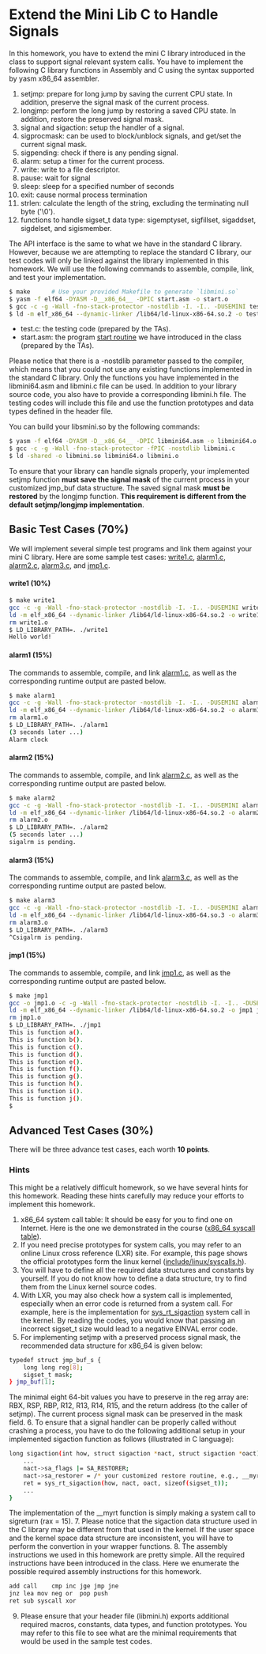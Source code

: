 # Extend the Mini Lib C to Handle Signals
In this homework, you have to extend the mini C library introduced in the class to support signal relevant system calls. You have to implement the following C library functions in Assembly and C using the syntax supported by yasm x86_64 assembler.

1. setjmp: prepare for long jump by saving the current CPU state. In addition, preserve the signal mask of the current process.  
2. longjmp: perform the long jump by restoring a saved CPU state. In addition, restore the preserved signal mask.  
3. signal and sigaction: setup the handler of a signal.  
4. sigprocmask: can be used to block/unblock signals, and get/set the current signal mask.  
5. sigpending: check if there is any pending signal.  
6. alarm: setup a timer for the current process.   
7. write: write to a file descriptor.  
8. pause: wait for signal  
9. sleep: sleep for a specified number of seconds  
10. exit: cause normal process termination  
11. strlen: calculate the length of the string, excluding the terminating null byte ('\0').  
12. functions to handle sigset_t data type: sigemptyset, sigfillset, sigaddset, sigdelset, and sigismember.  

The API interface is the same to what we have in the standard C library. However, because we are attempting to replace the standard C library, our test codes will only be linked against the library implemented in this homework. We will use the following commands to assemble, compile, link, and test your implementation.

```bash
$ make		# Use your provided Makefile to generate `libmini.so`
$ yasm -f elf64 -DYASM -D__x86_64__ -DPIC start.asm -o start.o
$ gcc -c -g -Wall -fno-stack-protector -nostdlib -I. -I.. -DUSEMINI test.c
$ ld -m elf_x86_64 --dynamic-linker /lib64/ld-linux-x86-64.so.2 -o test test.o start.o -L. -L.. -lmini
```

  - test.c: the testing code (prepared by the TAs).
  - start.asm: the program [start routine](https://people.cs.nctu.edu.tw/~chuang/courses/unixprog/resources/hw3_sigasm/start.asm) we have introduced in the class (prepared by the TAs).
 
Please notice that there is a -nostdlib parameter passed to the compiler, which means that you could not use any existing functions implemented in the standard C library. Only the functions you have implemented in the libmini64.asm and libmini.c file can be used. In addition to your library source code, you also have to provide a corresponding libmini.h file. The testing codes will include this file and use the function prototypes and data types defined in the header file.  

You can build your libsmini.so by the following commands:
```bash
$ yasm -f elf64 -DYASM -D__x86_64__ -DPIC libmini64.asm -o libmini64.o
$ gcc -c -g -Wall -fno-stack-protector -fPIC -nostdlib libmini.c
$ ld -shared -o libmini.so libmini64.o libmini.o
```

To ensure that your library can handle signals properly, your implemented setjmp function **must save the signal mask** of the current process in your customized jmp_buf data structure. The saved signal mask **must be restored** by the longjmp function. **This requirement is different from the default setjmp/longjmp implementation**.

## Basic Test Cases (70%)
We will implement several simple test programs and link them against your mini C library. Here are some sample test cases: [write1.c](https://people.cs.nctu.edu.tw/~chuang/courses/unixprog/resources/hw3_sigasm/write1.c), [alarm1.c](https://people.cs.nctu.edu.tw/~chuang/courses/unixprog/resources/hw3_sigasm/alarm1.c), [alarm2.c](https://people.cs.nctu.edu.tw/~chuang/courses/unixprog/resources/hw3_sigasm/alarm2.c), [alarm3.c](https://people.cs.nctu.edu.tw/~chuang/courses/unixprog/resources/hw3_sigasm/alarm3.c), and [jmp1.c](https://people.cs.nctu.edu.tw/~chuang/courses/unixprog/resources/hw3_sigasm/jmp1.c).

#### write1 (10%)
```bash
$ make write1
gcc -c -g -Wall -fno-stack-protector -nostdlib -I. -I.. -DUSEMINI write1.c
ld -m elf_x86_64 --dynamic-linker /lib64/ld-linux-x86-64.so.2 -o write1 write1.o start.o -L. -L.. -lmini
rm write1.o
$ LD_LIBRARY_PATH=. ./write1
Hello world!
```

#### alarm1 (15%)
The commands to assemble, compile, and link [alarm1.c](https://people.cs.nctu.edu.tw/~chuang/courses/unixprog/resources/hw3_sigasm/alarm1.c), as well as the corresponding runtime output are pasted below.
```bash
$ make alarm1
gcc -c -g -Wall -fno-stack-protector -nostdlib -I. -I.. -DUSEMINI alarm1.c
ld -m elf_x86_64 --dynamic-linker /lib64/ld-linux-x86-64.so.2 -o alarm1 alarm1.o start.o -L. -L.. -lmini
rm alarm1.o
$ LD_LIBRARY_PATH=. ./alarm1
(3 seconds later ...)
Alarm clock
```

#### alarm2 (15%)
The commands to assemble, compile, and link [alarm2.c](https://people.cs.nctu.edu.tw/~chuang/courses/unixprog/resources/hw3_sigasm/alarm2.c), as well as the corresponding runtime output are pasted below.
```bash
$ make alarm2
gcc -c -g -Wall -fno-stack-protector -nostdlib -I. -I.. -DUSEMINI alarm2.c
ld -m elf_x86_64 --dynamic-linker /lib64/ld-linux-x86-64.so.2 -o alarm2 alarm2.o start.o -L. -L.. -lmini
rm alarm2.o
$ LD_LIBRARY_PATH=. ./alarm2
(5 seconds later ...)
sigalrm is pending.
```

#### alarm3 (15%)
The commands to assemble, compile, and link [alarm3.c](https://people.cs.nctu.edu.tw/~chuang/courses/unixprog/resources/hw3_sigasm/alarm3.c), as well as the corresponding runtime output are pasted below.
```bash
$ make alarm3
gcc -c -g -Wall -fno-stack-protector -nostdlib -I. -I.. -DUSEMINI alarm3.c
ld -m elf_x86_64 --dynamic-linker /lib64/ld-linux-x86-64.so.3 -o alarm3 alarm3.o start.o -L. -L.. -lmini
rm alarm3.o
$ LD_LIBRARY_PATH=. ./alarm3
^Csigalrm is pending.
```

#### jmp1 (15%)
The commands to assemble, compile, and link [jmp1.c](https://people.cs.nctu.edu.tw/~chuang/courses/unixprog/resources/hw3_sigasm/jmp1.c), as well as the corresponding runtime output are pasted below.
```bash
$ make jmp1
gcc -o jmp1.o -c -g -Wall -fno-stack-protector -nostdlib -I. -I.. -DUSEMINI jmp1.c
ld -m elf_x86_64 --dynamic-linker /lib64/ld-linux-x86-64.so.2 -o jmp1 jmp1.o start.o -L. -L.. -lmini
rm jmp1.o
$ LD_LIBRARY_PATH=. ./jmp1
This is function a().
This is function b().
This is function c().
This is function d().
This is function e().
This is function f().
This is function g().
This is function h().
This is function i().
This is function j().
$
```

## Advanced Test Cases (30%)
There will be three advance test cases, each worth **10 points**.

### Hints
This might be a relatively difficult homework, so we have several hints for this homework. Reading these hints carefully may reduce your efforts to implement this homework.
1. x86_64 system call table: It should be easy for you to find one on Internet. Here is the one we demonstrated in the course ([x86_64 syscall table](http://blog.rchapman.org/posts/Linux_System_Call_Table_for_x86_64/)).  
2. If you need precise prototypes for system calls, you may refer to an online Linux cross reference (LXR) site. For example, this page shows the official prototypes form the linux kernel ([include/linux/syscalls.h](https://elixir.bootlin.com/linux/v4.16.8/source/include/linux/syscalls.h#L603)).
3. You will have to define all the required data structures and constants by yourself. If you do not know how to define a data structure, try to find them from the Linux kernel source codes.
4. With LXR, you may also check how a system call is implemented, especially when an error code is returned from a system call. For example, here is the implementation for [sys_rt_sigaction](https://elixir.bootlin.com/linux/v4.16.8/source/kernel/signal.c#L3711) system call in the kernel. By reading the codes, you would know that passing an incorrect sigset_t size would lead to a negative EINVAL error code.
5. For implementing setjmp with a preserved process signal mask, the recommended data structure for x86_64 is given below:
```bash
typedef struct jmp_buf_s {
	long long reg[8];
	sigset_t mask;
} jmp_buf[1];
```
The minimal eight 64-bit values you have to preserve in the reg array are: RBX, RSP, RBP, R12, R13, R14, R15, and the return address (to the caller of setjmp). The current process signal mask can be preserved in the mask field.
6. To ensure that a signal handler can be properly called without crashing a process, you have to do the following additional setup in your implemented sigaction function as follows (illustrated in C language):
```bash
long sigaction(int how, struct sigaction *nact, struct sigaction *oact) {
	...
	nact->sa_flags |= SA_RESTORER;
	nact->sa_restorer = /* your customized restore routine, e.g., __myrt */;
	ret = sys_rt_sigaction(how, nact, oact, sizeof(sigset_t));
	...
}
```
The implementation of the __myrt function is simply making a system call to sigreturn (rax = 15).
7. Please notice that the sigaction data structure used in the C library may be different from that used in the kernel. If the user space and the kernel space data structure are inconsistent, you will have to perform the convertion in your wrapper functions.
8. The assembly instructions we used in this homework are pretty simple. All the required instructions have been introduced in the class. Here we enumerate the possible required assembly instructions for this homework.
```bash
add	call	cmp	inc	jge	jmp	jne
jnz	lea	mov	neg	or	pop	push
ret	sub	syscall	xor
```
9. Please ensure that your header file (libmini.h) exports additional required macros, constants, data types, and function prototypes. You may refer to this file to see what are the minimal requirements that would be used in the sample test codes.
